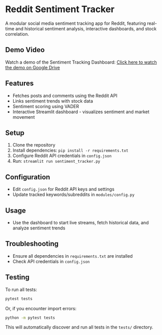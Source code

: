 
# Reddit Sentiment Tracker
A modular social media sentiment tracking app for Reddit, featuring real-time and historical sentiment analysis, interactive dashboards, and stock correlation.

## Demo Video
Watch a demo of the Sentiment Tracking Dashboard:
[Click here to watch the demo on Google Drive](https://drive.google.com/file/d/1bVjBr8trSxjwI4f4FDGCJsPhwwCLzNlh/view?usp=sharing)

## Features
- Fetches posts and comments using the Reddit API
- Links sentiment trends with stock data
- Sentiment scoring using VADER
- Interactive Streamlit dashboard - visualizes sentiment and market movement 

## Setup
1. Clone the repository
2. Install dependencies: `pip install -r requirements.txt`
3. Configure Reddit API credentials in `config.json`
4. Run: `streamlit run sentiment_tracker.py`

## Configuration
- Edit `config.json` for Reddit API keys and settings
- Update tracked keywords/subreddits in `modules/config.py`

## Usage
- Use the dashboard to start live streams, fetch historical data, and analyze sentiment trends

## Troubleshooting
- Ensure all dependencies in `requirements.txt` are installed
- Check API credentials in `config.json`

## Testing
To run all tests:
```bash
pytest tests

```
Or, if you encounter import errors:
```bash
python -m pytest tests

```
This will automatically discover and run all tests in the `tests/` directory.
